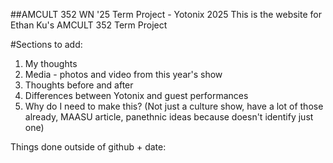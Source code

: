 ##AMCULT 352 WN '25 Term Project - Yotonix 2025
This is the website for Ethan Ku's AMCULT 352 Term Project

#Sections to add:
1) My thoughts
2) Media - photos and video from this year's show
3) Thoughts before and after
4) Differences between Yotonix and guest performances
5) Why do I need to make this? (Not just a culture show, have a lot of those already, MAASU article, panethnic ideas because doesn't identify just one)

Things done outside of github + date: